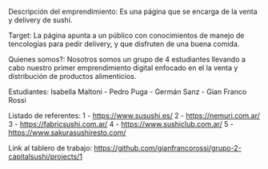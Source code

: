 Descripción del emprendimiento:
Es una página que se encarga de la venta y delivery de sushi.

Target:
La página apunta a un público con conocimientos de manejo de tencologías para pedir delivery, y que disfruten de una buena comida.

Quienes somos?:
Nosotros somos un grupo de 4 estudiantes llevando a cabo nuestro primer emprendimiento digital enfocado en el la venta y distribución de productos alimenticios.

Estudiantes:
Isabella Maltoni - Pedro Puga - Germán Sanz - Gian Franco Rossi

Listado de referentes:
1 - https://www.susushi.es/
2 - https://nemuri.com.ar/
3 - https://fabricsushi.com.ar/
4 - https://www.sushiclub.com.ar/
5 - https://www.sakurasushiresto.com/

Link al tablero de trabajo: https://github.com/gianfrancorossi/grupo-2-capitalsushi/projects/1
